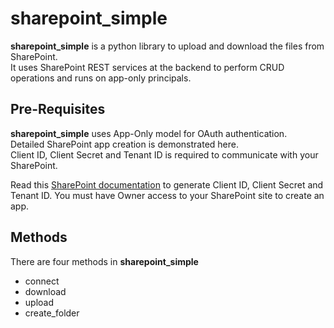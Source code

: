 # sharepoint_simple

**sharepoint_simple** is a python library to upload and download the files from SharePoint.\
It uses SharePoint REST services at the backend to perform CRUD operations and runs on app-only principals.

## Pre-Requisites
**sharepoint_simple** uses App-Only model for OAuth authentication.\
Detailed SharePoint app creation is demonstrated here.\
Client ID, Client Secret and Tenant ID is required to communicate with your SharePoint.


Read this [SharePoint documentation](https://docs.microsoft.com/en-us/sharepoint/dev/solution-guidance/security-apponly-azureacs/) to generate Client ID, Client Secret and Tenant ID.
You must have Owner access to your SharePoint site to create an app.
## Methods
There are four methods in **sharepoint_simple**
- connect
- download
- upload
- create_folder

